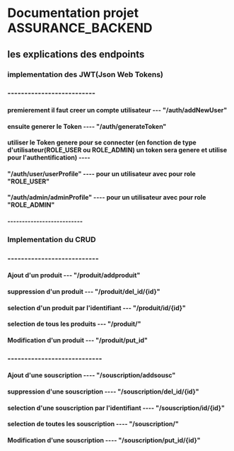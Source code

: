 # Documentation projet ASSURANCE_BACKEND
## les explications des endpoints
### implementation des JWT(Json Web Tokens)
### --------------------------
#### premierement il faut creer un compte utilisateur --- "/auth/addNewUser"
#### ensuite generer le Token ---- "/auth/generateToken"
#### utiliser le Token genere pour se connecter (en fonction de type d'utilisateur(ROLE_USER ou ROLE_ADMIN) un token sera genere et utilise pour l'authentification) ----
#### "/auth/user/userProfile" ---- pour un utilisateur avec pour role "ROLE_USER"
#### "/auth/admin/adminProfile" ---- pour un utilisateur avec pour role "ROLE_ADMIN"
#### --------------------------
### Implementation du CRUD
### ---------------------------
#### Ajout d'un produit --- "/produit/addproduit"
#### suppression d'un produit --- "/produit/del_id/{id}"
#### selection d'un produit par l'identifiant --- "/produit/id/{id}"
#### selection de tous les produits --- "/produit/"
#### Modification d'un produit --- "/produit/put_id"


### ----------------------------
#### Ajout d'une souscription ---- "/souscription/addsousc"
#### suppression d'une souscription ---- "/souscription/del_id/{id}"
#### selection d'une souscription par l'identifiant ---- "/souscription/id/{id}"
#### selection de toutes les souscription ---- "/souscription/"
#### Modification d'une souscription ---- "/souscription/put_id/{id}"

